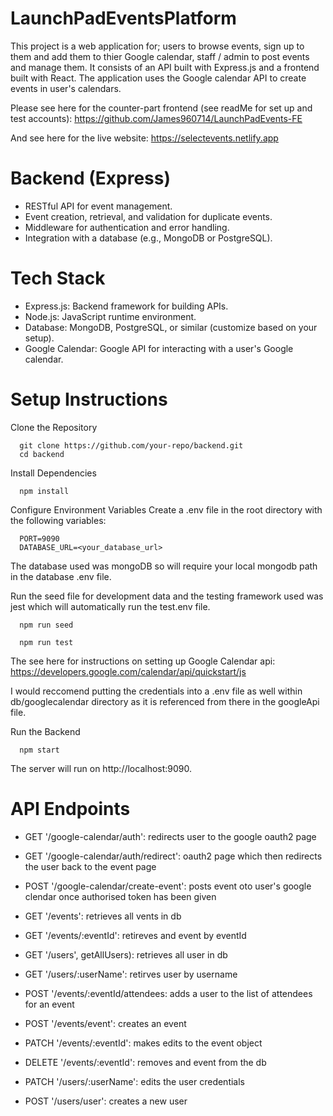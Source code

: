 # LaunchPadEventsPlatform

This project is a web application for; users to browse events, sign up to them and add them to thier Google calendar, staff / admin to post events and manage them. It consists of an API built with Express.js and a frontend built with React. The application uses the Google calendar API to create events in user's calendars.

Please see here for the counter-part frontend (see readMe for set up and test accounts): https://github.com/James960714/LaunchPadEvents-FE

And see here for the live website: https://selectevents.netlify.app

# Backend (Express)
- RESTful API for event management.
- Event creation, retrieval, and validation for duplicate events.
- Middleware for authentication and error handling.
- Integration with a database (e.g., MongoDB or PostgreSQL).


# Tech Stack
- Express.js: Backend framework for building APIs.
- Node.js: JavaScript runtime environment.
- Database: MongoDB, PostgreSQL, or similar (customize based on your setup).
- Google Calendar: Google API for interacting with a user's Google calendar.


# Setup Instructions

Clone the Repository

      git clone https://github.com/your-repo/backend.git
      cd backend
Install Dependencies

      npm install

Configure Environment Variables Create a .env file in the root directory with the following variables:

      PORT=9090
      DATABASE_URL=<your_database_url>

The database used was mongoDB so will require your local mongodb path in the database .env file.

Run the seed file for development data and the testing framework used was jest which will automatically run the test.env file. 
     
      npm run seed
      
      npm run test

The see here for instructions on setting up Google Calendar api: https://developers.google.com/calendar/api/quickstart/js

I would reccomend putting the credentials into a .env file as well within db/googlecalendar directory as it is referenced from there in the googleApi file. 


Run the Backend

      npm start

The server will run on http://localhost:9090.

# API Endpoints

- GET    '/google-calendar/auth': redirects user to the google oauth2 page

- GET    '/google-calendar/auth/redirect': oauth2 page which then redirects the user back to the event page

- POST   '/google-calendar/create-event': posts event oto user's google clendar once authorised token has been given

- GET    '/events': retrieves all vents in db

- GET    '/events/:eventId': retireves and event by eventId

- GET    '/users', getAllUsers): retrieves all user in db

- GET    '/users/:userName': retirves user by username

- POST   '/events/:eventId/attendees: adds a user to the list of attendees for an event

- POST   '/events/event': creates an event

- PATCH  '/events/:eventId': makes edits to the event object

- DELETE '/events/:eventId': removes and event from the db

- PATCH  '/users/:userName': edits the user credentials

- POST   '/users/user': creates a new user


